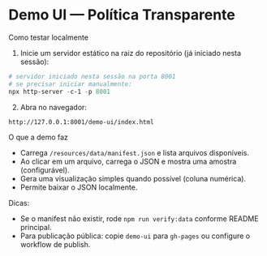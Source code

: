 # Demo UI — Política Transparente

Como testar localmente

1. Inicie um servidor estático na raiz do repositório (já iniciado nesta sessão):

```powershell
# servidor iniciado nesta sessão na porta 8001
# se precisar iniciar manualmente:
npx http-server -c-1 -p 8001
```

2. Abra no navegador:

```text
http://127.0.0.1:8001/demo-ui/index.html
```

O que a demo faz

- Carrega `/resources/data/manifest.json` e lista arquivos disponíveis.
- Ao clicar em um arquivo, carrega o JSON e mostra uma amostra (configurável).
- Gera uma visualização simples quando possível (coluna numérica).
- Permite baixar o JSON localmente.

Dicas:

- Se o manifest não existir, rode `npm run verify:data` conforme README principal.
- Para publicação pública: copie `demo-ui` para `gh-pages` ou configure o workflow de publish.
